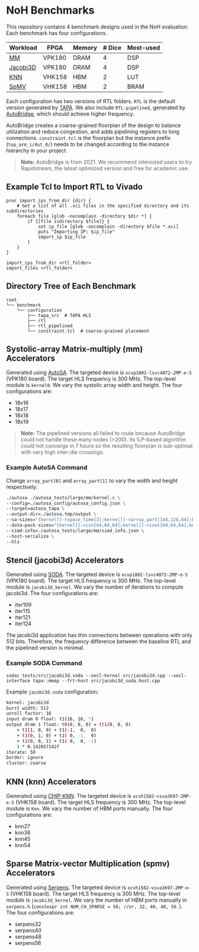 # NoH Benchmarks

This repository contains 4 benchmark designs used in the NoH evaluation. Each benchmark has four configurations.

| **Workload** | **FPGA** | **Memory** | **# Dice** | **Most-used** |
|--------------|----------|------------|------------|---------------|
| [MM](https://github.com/UCLA-VAST/AutoSA) | VPK180 | DRAM | 4 | DSP |
| [Jacobi3D](https://github.com/UCLA-VAST/soda) | VPK180 | DRAM | 4 | DSP |
| [KNN](https://github.com/SFU-HiAccel/CHIP-KNN) | VHK158 | HBM | 2 | LUT |
| [SpMV](https://github.com/UCLA-VAST/Serpens) | VHK158 | HBM | 2 | BRAM |

Each configuration has two versions of RTL folders. `RTL` is the default version generated by [TAPA](https://github.com/rapidstream-org/rapidstream-tapa). We also include `RTL-pipelined`, generated by [AutoBridge](https://github.com/UCLA-VAST/AutoBridge), which should achieve higher frequency.

AutoBridge creates a coarse-grained floorplan of the design to balance utilization and reduce congestion, and adds pipelining registers to long connections. `constraint.tcl` is the floorplan but the instance prefix (`top_arm_i/dut_0/`) needs to be changed according to the instance hierarchy in your project. 

> **Note:** AutoBridge is from 2021. We recommend interested users to try Rapidstream, the latest optimized version and free for academic use.


## Example Tcl to Import RTL to Vivado

```
proc import_ips_from_dir {dir} {
    # Get a list of all .xci files in the specified directory and its subdirectories
    foreach file [glob -nocomplain -directory $dir *] {
        if {[file isdirectory $file]} {
            set ip_file [glob -nocomplain -directory $file *.xci]
            puts "Importing IP: $ip_file"
            import_ip $ip_file
        }
    }
}

import_ips_from_dir <rtl_folder>
import_files <rtl_folder>
```

## Directory Tree of Each Benchmark

```
root
└── benchmark
    └── configuration
        ├── tapa_src  # TAPA HLS
        ├── rtl
        ├── rtl_pipelined
        └── constraint.tcl  # coarse-grained placement
```

## Systolic-array Matrix-multiply (mm) Accelerators

Generated using [AutoSA](https://github.com/UCLA-VAST/AutoSA). The targeted device is `xcvp1802-lsvc4072-2MP-e-S` (VPK180 board). The target HLS frequency is 300 MHz. The top-level module is `kernel0`. We vary the systolic array width and height. The four configurations are:
- 18x16
- 18x17
- 18x18
- 18x19

> **Note:** The pipelined versions all failed to route because AutoBridge could not handle these many nodes (>200). Its ILP-based algorithm could not converge in 7 hours so the resulting floorplan is sub-optimal with very high inter-die crossings.

### Example AutoSA Command

Change `array_part[0]` and `array_part[1]` to vary the width and height respectively:

```sh
./autosa ./autosa_tests/large/mm/kernel.c \
--config=./autosa_config/autosa_config.json \
--target=autosa_tapa \
--output-dir=./autosa.tmp/output \
--sa-sizes="{kernel[]->space_time[3];kernel[]->array_part[144,128,64];kernel[]->latency[8,8];kernel[]->simd[32]}" \
--data-pack-sizes="{kernel[]->cin[64,64,64];kernel[]->cout[64,64,64];kernel[]->w[64,64,64]}" \
--simd-info=./autosa_tests/large/mm/simd_info.json \
--host-serialize \
--hls
```


## Stencil (jacobi3d) Accelerators

Generated using [SODA](https://github.com/UCLA-VAST/soda). The targeted device is `xcvp1802-lsvc4072-2MP-e-S` (VPK180 board). The target HLS frequency is 300 MHz. The top-level module is `jacobi3d_kernel`. We vary the number of iterations to compute jacobi3d. The four configurations are:
- iter109
- iter115
- iter121
- iter124

The jacobi3d application has thin connections between operations with only 512 bits. Therefore, the frequency difference between the baseline RTL and the pipelined version is minimal.

### Example SODA Command

`sodac tests/src/jacobi3d.soda --xocl-kernel src/jacobi3d.cpp --xocl-interface tapa::mmap --frt-host src/jacobi3d_soda.host.cpp`

Example `jacobi3d.soda` configuration:
```sh
kernel: jacobi3d
burst width: 512
unroll factor: 16
input dram 0 float: t1(16, 16, *)
output dram 1 float: t0(0, 0, 0) = (t1(0, 0, 0)
    + t1(1, 0, 0) + t1(-1,  0,  0)
    + t1(0, 1, 0) + t1( 0, -1,  0)
    + t1(0, 0, 1) + t1( 0,  0, -1)
    ) * 0.142857142f
iterate: 50
border: ignore
cluster: coarse
```


## KNN (knn) Accelerators

Generated using [CHIP-KNN](https://github.com/SFU-HiAccel/CHIP-KNN). The targeted device is `xcvh1582-vsva3697-2MP-e-S` (VHK158 board). The target HLS frequency is 300 MHz. The top-level module is `Knn`. We vary the number of HBM ports manually. The four configurations are:
- knn27
- knn36
- knn45
- knn54


## Sparse Matrix-vector Multiplication (spmv) Accelerators

Generated using [Serpens](https://github.com/UCLA-VAST/Serpens). The targeted device is `xcvh1582-vsva3697-2MP-e-S` (VHK158 board). The target HLS frequency is 300 MHz. The top-level module is `jacobi3d_kernel`. We vary the number of HBM ports manually in `serpens.h` (`constexpr int NUM_CH_SPARSE = 56; //or, 32, 40, 48, 56
`). The four configurations are:
- serpens32
- serpens40
- serpens48
- serpens56



